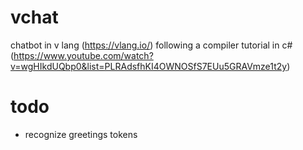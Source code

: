 # vchat
chatbot in v lang (https://vlang.io/) following a compiler tutorial in c# (https://www.youtube.com/watch?v=wgHIkdUQbp0&list=PLRAdsfhKI4OWNOSfS7EUu5GRAVmze1t2y)

# todo
- recognize greetings tokens
